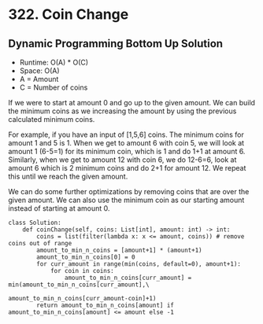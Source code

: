 # 322. Coin Change

## Dynamic Programming Bottom Up Solution
- Runtime: O(A) * O(C)
- Space: O(A)
- A = Amount
- C = Number of coins

If we were to start at amount 0 and go up to the given amount.
We can build the minimum coins as we increasing the amount by using the previous calculated minimum coins.

For example, if you have an input of [1,5,6] coins.
The minimum coins for amount 1 and 5 is 1. 
When we get to amount 6 with coin 5, we will look at amount 1 (6-5=1) for its minimum coin, which is 1 and do 1+1 at amount 6.
Similarly, when we get to amount 12 with coin 6, we do 12-6=6, look at amount 6 which is 2 minimum coins and do 2+1 for amount 12.
We repeat this until we reach the given amount.

We can do some further optimizations by removing coins that are over the given amount.
We can also use the minimum coin as our starting amount instead of starting at amount 0.

```
class Solution:
    def coinChange(self, coins: List[int], amount: int) -> int:
        coins = list(filter(lambda x: x <= amount, coins)) # remove coins out of range
        amount_to_min_n_coins = [amount+1] * (amount+1)
        amount_to_min_n_coins[0] = 0
        for curr_amount in range(min(coins, default=0), amount+1):
            for coin in coins:
                amount_to_min_n_coins[curr_amount] = min(amount_to_min_n_coins[curr_amount],\
                                                         amount_to_min_n_coins[curr_amount-coin]+1)
        return amount_to_min_n_coins[amount] if amount_to_min_n_coins[amount] <= amount else -1
```
